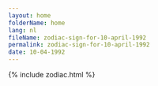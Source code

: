 ```yaml
---
layout: home
folderName: home
lang: nl
fileName: zodiac-sign-for-10-april-1992
permalink: zodiac-sign-for-10-april-1992
date: 10-04-1992
---
```

{% include zodiac.html %}
